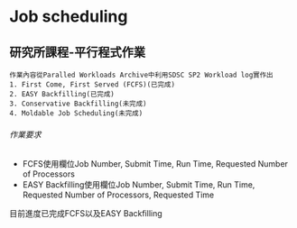 # Job scheduling

## 研究所課程-平行程式作業
```
作業內容從Paralled Workloads Archive中利用SDSC SP2 Workload log實作出
1. First Come, First Served (FCFS)(已完成)
2. EASY Backfilling(已完成)
3. Conservative Backfilling(未完成)
4. Moldable Job Scheduling(未完成)
```

###### 作業要求
* FCFS使用欄位Job Number, Submit Time, Run Time, Requested Number of Processors
* EASY Backfilling使用欄位Job Number, Submit Time, Run Time, Requested Number of Processors, Requested Time


目前進度已完成FCFS以及EASY Backfilling
